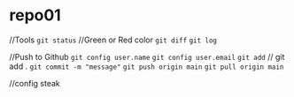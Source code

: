 # repo01

//Tools
`git status`
//Green or Red color
`git diff`
`git log`

//Push to Github
`git config user.name`
`git config user.email`
`git add`
// git add .
`git commit -m "message"`
`git push origin main`
`git pull origin main`

//config
steak
